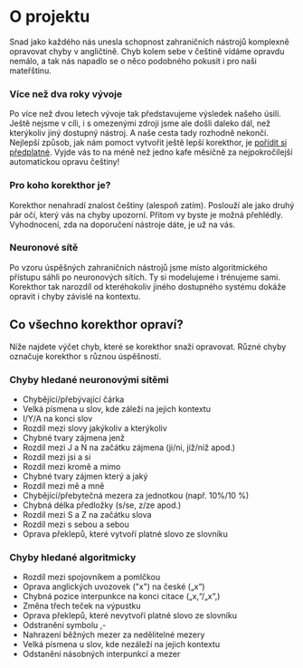 # O projektu
Snad jako každého nás unesla schopnost zahraničních nástrojů komplexně opravovat chyby v angličtině. Chyb kolem sebe v češtině vídáme opravdu nemálo, a tak nás napadlo se o něco podobného pokusit i pro naši mateřštinu.
### Více než dva roky vývoje
Po více než dvou letech vývoje tak představujeme výsledek našeho úsilí. Ještě nejsme v cíli, i s omezenými zdroji jsme ale došli daleko dál, než kterýkoliv jiný dostupný nástroj. A naše cesta tady rozhodně nekončí. Nejlepší způsob, jak nám pomoct vytvořit ještě lepší korekthor, je [pořídit si předplatné](https://korekthor.cz/premium). Vyjde vás to na méně než jedno kafe měsíčně za nejpokročilejší automatickou opravu češtiny!
### Pro koho korekthor je?
Korekthor nenahradí znalost češtiny (alespoň zatím). Poslouží ale jako druhý pár očí, který vás na chyby upozorní. Přitom vy byste je možná přehlédly. Vyhodnocení, zda na doporučení nástroje dáte, je už na vás.
### Neuronové sítě
Po vzoru úspěšných zahraničních nástrojů jsme místo algoritmického přístupu sáhli po neuronových sítích. Ty si modelujeme i trénujeme sami. Korekthor tak narozdíl od kteréhokoliv jiného dostupného systému dokáže opravit i chyby závislé na kontextu.
## Co všechno korekthor opraví?
Níže najdete výčet chyb, které se korekthor snaží opravovat. Různé chyby označuje korekthor s různou úspěšností.
### Chyby hledané neuronovými sítěmi
- Chybějící/přebývající čárka
- Velká písmena u slov, kde záleží na jejich kontextu
- I/Y/A na konci slov
- Rozdíl mezi slovy jakýkoliv a kterýkoliv
- Chybné tvary zájmena jenž
- Rozdíl mezi J a N na začátku zájmena (ji/ni, jíž/níž apod.)
- Rozdíl mezi jsi a si
- Rozdíl mezi kromě a mimo
- Chybné tvary zájmen který a jaký
- Rozdíl mezi mě a mně
- Chybějící/přebytečná mezera za jednotkou (např. 10%/10 %)
- Chybná délka předložky (s/se, z/ze apod.)
- Rozdíl mezi S a Z na začátku slova
- Rozdíl mezi s sebou a sebou
- Oprava překlepů, které vytvoří platné slovo ze slovníku
### Chyby hledané algoritmicky
- Rozdíl mezi spojovníkem a pomlčkou
- Oprava anglických uvozovek ("x") na české („x“)
- Chybná pozice interpunkce na konci citace („x,“/„x“,)
- Změna třech teček na výpustku
- Oprava překlepů, které nevytvoří platné slovo ze slovníku
- Odstranění symbolu ,-
- Nahrazení běžných mezer za nedělitelné mezery
- Velká písmena u slov, kde nezáleží na jejich kontextu
- Odstanění násobných interpunkcí a mezer
